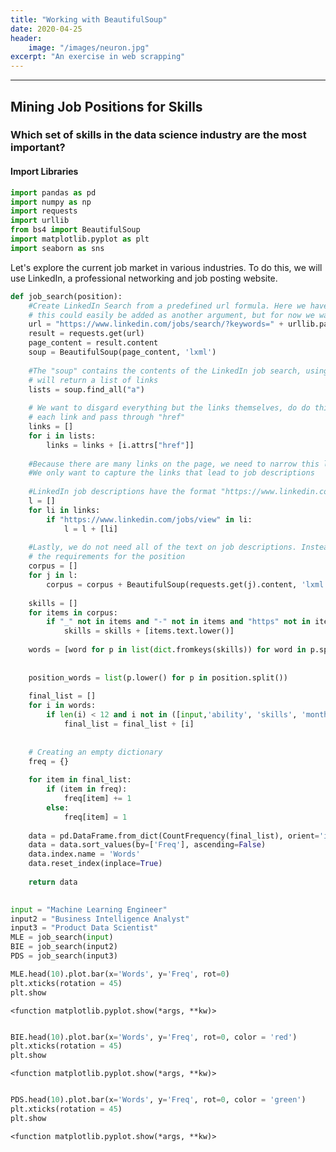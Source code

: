 ```yaml
---
title: "Working with BeautifulSoup"
date: 2020-04-25
header: 
    image: "/images/neuron.jpg"
excerpt: "An exercise in web scrapping"
---
```


---


## Mining Job Positions for Skills

### Which set of skills in the data science industry are the most important? 

#### Import Libraries


```python
import pandas as pd
import numpy as np
import requests
import urllib
from bs4 import BeautifulSoup 
import matplotlib.pyplot as plt
import seaborn as sns
```

Let's explore the current job market in various industries. 
To do this, we will use LinkedIn, a professional networking and job posting website. 


```python
def job_search(position):
    #Create LinkedIn Search from a predefined url formula. Here we have not set a location to search within
    # this could easily be added as another argument, but for now we want to return general results
    url = "https://www.linkedin.com/jobs/search/?keywords=" + urllib.parse.quote(position, safe='')
    result = requests.get(url)
    page_content = result.content
    soup = BeautifulSoup(page_content, 'lxml')
    
    #The "soup" contains the contents of the LinkedIn job search, using the method "find_all", we pass in "a" which
    # will return a list of links
    lists = soup.find_all("a")
    
    # We want to disgard everything but the links themselves, do do this we call the attribute method on 
    # each link and pass through "href"
    links = []
    for i in lists: 
        links = links + [i.attrs["href"]]
    
    #Because there are many links on the page, we need to narrow this list
    #We only want to capture the links that lead to job descriptions
    
    #LinkedIn job descriptions have the format "https://www.linkedin.com/jobs/view"
    l = []
    for li in links:
        if "https://www.linkedin.com/jobs/view" in li:
            l = l + [li] 
    
    #Lastly, we do not need all of the text on job descriptions. Instead, it's common for employers to list
    # the requirements for the position
    corpus = []
    for j in l:
        corpus = corpus + BeautifulSoup(requests.get(j).content, 'lxml').find_all("li")
        
    skills = []
    for items in corpus:
        if "_" not in items and "-" not in items and "https" not in items and "</h" not in items: 
            skills = skills + [items.text.lower()] 
    
    words = [word for p in list(dict.fromkeys(skills)) for word in p.split()]
    
    
    position_words = list(p.lower() for p in position.split())
    
    final_list = []
    for i in words:
        if len(i) < 12 and i not in ([input,'ability', 'skills', 'months', 'job','experience', 'new','years', 'york,','week', 'francisco,','ca2','ca3','ca1', 'diego,', 'days','weeks','jobs', "-","agoapply", "/",'ago', "angeles,", "," "ago", "&","Now","i", "me", "my", "myself", "we", "our", "ours", "ourselves", "you", "your", "yours", "yourself", "yourselves", "he", "him", "his", "himself", "she", "her", "hers", "herself", "it", "its", "itself", "they", "them", "their", "theirs", "themselves", "what", "which", "who", "whom", "this", "that", "these", "those", "am", "is", "are", "was", "were", "be", "been", "being", "have", "has", "had", "having", "do", "does", "did", "doing", "a", "an", "the", "and", "but", "if", "or", "because", "as", "until", "while", "of", "at", "by", "for", "with", "about", "against", "between", "into", "through", "during", "before", "after", "above", "below", "to", "from", "up", "down", "in", "out", "on", "off", "over", "under", "again", "further", "then", "once", "here", "there", "when", "where", "why", "how", "all", "any", "both", "each", "few", "more", "most", "other", "some", "such", "no", "nor", "not", "only", "own", "same", "so", "than", "too", "very", "s", "t", "can", "will", "just", "don", "should", "now"] + position_words):
            final_list = final_list + [i]
            
            
    # Creating an empty dictionary  
    freq = {} 
    
    for item in final_list: 
        if (item in freq): 
            freq[item] += 1
        else: 
            freq[item] = 1
            
    data = pd.DataFrame.from_dict(CountFrequency(final_list), orient='index', columns = ['Freq'])
    data = data.sort_values(by=['Freq'], ascending=False)
    data.index.name = 'Words'
    data.reset_index(inplace=True)
            
    return data
        
```


```python
input = "Machine Learning Engineer"
input2 = "Business Intelligence Analyst"
input3 = "Product Data Scientist"
MLE = job_search(input)
BIE = job_search(input2)
PDS = job_search(input3)

```


```python
MLE.head(10).plot.bar(x='Words', y='Freq', rot=0)
plt.xticks(rotation = 45) 
plt.show
```




    <function matplotlib.pyplot.show(*args, **kw)>



<img src="{{ site.url }}{{ site.baseurl }}/images/output_7_1.png" alt="">



```python
BIE.head(10).plot.bar(x='Words', y='Freq', rot=0, color = 'red')
plt.xticks(rotation = 45) 
plt.show
```




    <function matplotlib.pyplot.show(*args, **kw)>



<img src="{{ site.url }}{{ site.baseurl }}/images/output_8_1.png" alt="">




```python
PDS.head(10).plot.bar(x='Words', y='Freq', rot=0, color = 'green')
plt.xticks(rotation = 45) 
plt.show
```




    <function matplotlib.pyplot.show(*args, **kw)>



<img src="{{ site.url }}{{ site.baseurl }}/images/output_9_1.png" alt="">



```python

```
